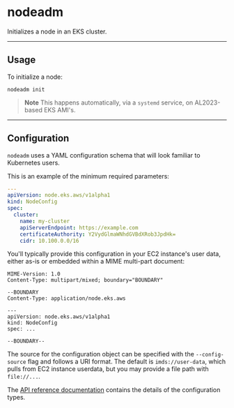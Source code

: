 # nodeadm

Initializes a node in an EKS cluster.

---

## Usage

To initialize a node:
```
nodeadm init
```

> **Note**
> This happens automatically, via a `systemd` service, on AL2023-based EKS AMI's.

---

## Configuration

`nodeadm` uses a YAML configuration schema that will look familiar to Kubernetes users.

This is an example of the minimum required parameters:
```yaml
---
apiVersion: node.eks.aws/v1alpha1
kind: NodeConfig
spec:
  cluster:
    name: my-cluster
    apiServerEndpoint: https://example.com
    certificateAuthority: Y2VydGlmaWNhdGVBdXRob3JpdHk=
    cidr: 10.100.0.0/16
```

You'll typically provide this configuration in your EC2 instance's user data, either as-is or embedded within a MIME multi-part document:
```
MIME-Version: 1.0
Content-Type: multipart/mixed; boundary="BOUNDARY"

--BOUNDARY
Content-Type: application/node.eks.aws

---
apiVersion: node.eks.aws/v1alpha1
kind: NodeConfig
spec: ...

--BOUNDARY--
```

The source for the configuration object can be specified with the `--config-source` flag and follows a URI format. The default is `imds://user-data`, which pulls from EC2 instance userdata, but you may provide a file path with `file://...`.

The [API reference documentation](doc/api.md) contains the details of the configuration types.

